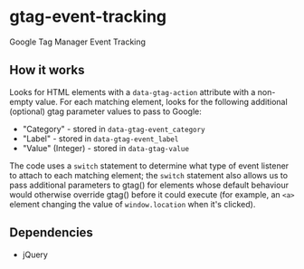 # gtag-event-tracking
Google Tag Manager Event Tracking

## How it works

Looks for HTML elements with a `data-gtag-action` attribute with a non-empty value. For each matching element, looks for the following additional (optional) gtag parameter values to pass to Google:

* "Category" - stored in `data-gtag-event_category`
* "Label" - stored in `data-gtag-event_label`
* "Value" (Integer) - stored in `data-gtag-value`

The code uses a `switch` statement to determine what type of event listener to attach to each matching element; the `switch` statement also allows us to pass additional parameters to gtag() for elements whose default behaviour would otherwise override gtag() before it could execute (for example, an `<a>` element changing the value of `window.location` when it's clicked).

## Dependencies

* jQuery
